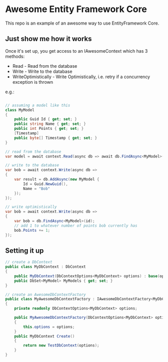 # Awesome Entity Framework Core

This repo is an example of an awesome way to use EntityFramework Core.

## Just show me how it works

Once it's set up, you get access to an IAwesomeContext which has 3 methods:

* Read - Read from the database
* Write - Write to the database
* WriteOptimistically - Write Optimistically, i.e. retry if a concurrency exception is thrown

e.g.:

```c#

// assuming a model like this
class MyModel 
{
    public Guid Id { get; set; }
    public string Name { get; set; }
    public int Points { get; set; }
    [Timestamp]
    public byte[] Timestamp { get; set; }
}

// read from the database
var model = await context.Read(async db => await db.FindAsync<MyModel>(id));

// write to the database
var bob = await context.Write(async db => 
{
    var result = db.AddAsync(new MyModel {
        Id = Guid.NewGuid(),
        Name = "Bob"
    });
});

// write optimistically
var bob = await context.Write(async db => 
{
    var bob = db.FindAsync<MyModel>(id);
    // add 1 to whatever number of points bob currently has
    bob.Points += 1;
});

```

## Setting it up

```c#
// create a DbContext
public class MyDbContext : DbContext
{
    public MyDbContext(DbContextOptions<MyDbContext> options) : base(options) {}
    public DbSet<MyModel> MyModels { get; set; }
}

// create an AwesomeDbContextFactory
public class MyAwesomeDbContextFactory : IAwesomeDbContextFactory<MyDbContext>
{
    private readonly DbContextOptions<MyDbContext> options;

    public MyAwesomeDbContextFactory(DbContextOptions<MyDbContext> options)
    {
        this.options = options;
    }
    public MyDbContext Create()
    {
        return new TestDbContext(options);
    }
}
```